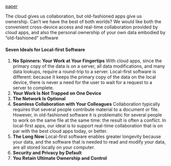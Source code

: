 [paper]( https://blog.acolyer.org/2019/11/20/local-first-software/ )

The cloud gives us collaboration, but old-fashioned apps give us ownership. Can’t we have the best of both worlds? We would like both the convenient cross-device access and real-time collaboration provided by cloud apps, and also the personal ownership of your own data embodied by “old-fashioned” software

#### Seven Ideals for Local-first Software
1. **No Spinners: Your Work at Your Fingertips**
	With cloud apps, since the primary copy of the data is on a server, all data modifications, and many data lookups, require a round-trip to a server.
	Local-first software is different: because it keeps the primary copy of the data on the local device, there is never a need for the user to wait for a request to a server to complete.
2. **Your Work Is Not Trapped on One Device**
3. **The Network Is Optional**
4. **Seamless Collaboration with Your Colleagues**
	Collaboration typically requires that several people contribute material to a document or file. However, in old-fashioned software it is problematic for several people to work on the same file at the same time: the result is often a conflict.
	In local-first apps, our ideal is to support real-time collaboration that is on par with the best cloud apps today, or better.
5. **The Long Now**
	Local-first software enables greater longevity because your data, and the software that is needed to read and modify your data, are all stored locally on your computer.
6. **Security and Privacy by Default**
7. **You Retain Ultimate Ownership and Control**